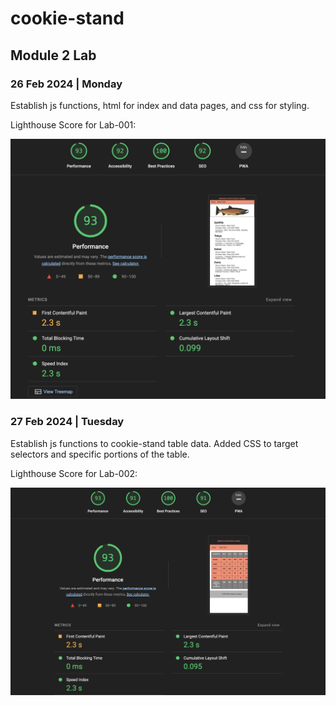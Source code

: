 # cookie-stand

## Module 2 Lab

### 26 Feb 2024 | Monday

Establish js functions, html for index and data pages, and css for styling.

Lighthouse Score for Lab-001:

![Lighthouse Score](./img/Lighthouse26FEB2024.png)

### 27 Feb 2024 | Tuesday  

Establish js functions to cookie-stand table data. Added CSS to target selectors and specific portions of the table.  

Lighthouse Score for Lab-002:

![Lighthouse Score](./img/Lighthouse27FEB2024.png)
